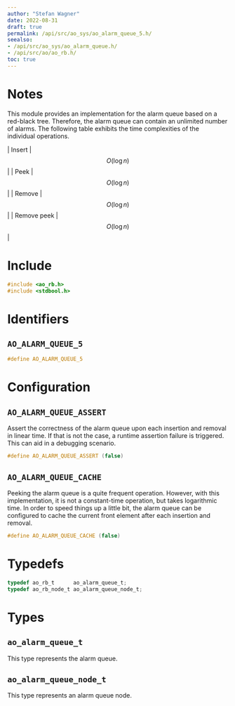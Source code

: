```yaml
---
author: "Stefan Wagner"
date: 2022-08-31
draft: true
permalink: /api/src/ao_sys/ao_alarm_queue_5.h/
seealso:
- /api/src/ao_sys/ao_alarm_queue.h/
- /api/src/ao/ao_rb.h/
toc: true
---
```


# Notes

This module provides an implementation for the alarm queue based on a red-black tree. Therefore, the alarm queue can contain an unlimited number of alarms. The following table exhibits the time complexities of the individual operations.

| Insert | $$O(\log n)$$ |
| Peek | $$O(\log n)$$ |
| Remove | $$O(\log n)$$ |
| Remove peek | $$O(\log n)$$ |

# Include

```c
#include <ao_rb.h>
#include <stdbool.h>
```

# Identifiers

## `AO_ALARM_QUEUE_5`

```c
#define AO_ALARM_QUEUE_5
```

# Configuration

## `AO_ALARM_QUEUE_ASSERT`

Assert the correctness of the alarm queue upon each insertion and removal in linear time. If that is not the case, a runtime assertion failure is triggered. This can aid in a debugging scenario.

```c
#define AO_ALARM_QUEUE_ASSERT (false)
```

## `AO_ALARM_QUEUE_CACHE`

Peeking the alarm queue is a quite frequent operation. However, with this implementation, it is not a constant-time operation, but takes logarithmic time. In order to speed things up a little bit, the alarm queue can be configured to cache the current front element after each insertion and removal.

```c
#define AO_ALARM_QUEUE_CACHE (false)
```

# Typedefs

```c
typedef ao_rb_t      ao_alarm_queue_t;
typedef ao_rb_node_t ao_alarm_queue_node_t;
```

# Types

## `ao_alarm_queue_t`

This type represents the alarm queue.

## `ao_alarm_queue_node_t`

This type represents an alarm queue node.
